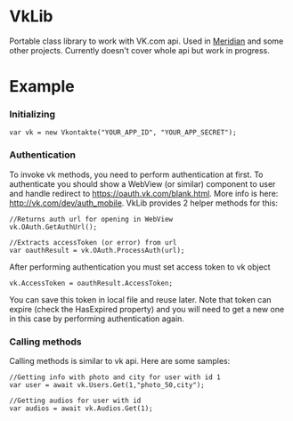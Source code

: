 # VkLib
Portable class library to work with VK.com api. Used in [Meridian](https://github.com/Stealth2012/meridian) and some other projects.
Currently doesn't cover whole api but work in progress.

# Example
### Initializing
```
var vk = new Vkontakte("YOUR_APP_ID", "YOUR_APP_SECRET");
```
### Authentication
To invoke vk methods, you need to perform authentication at first.
To authenticate you should show a WebView (or similar) component to user and handle redirect to https://oauth.vk.com/blank.html. More info is here: http://vk.com/dev/auth_mobile.
VkLib provides 2 helper methods for this:
```
//Returns auth url for opening in WebView
vk.OAuth.GetAuthUrl();
```
```
//Extracts accessToken (or error) from url
var oauthResult = vk.OAuth.ProcessAuth(url);
```
After performing authentication you must set access token to vk object
```
vk.AccessToken = oauthResult.AccessToken;
```
You can save this token in local file and reuse later. Note that token can expire (check the HasExpired property) and you will need to get a new one in this case by performing authentication again.
### Calling methods
Calling methods is similar to vk api. Here are some samples:
```
//Getting info with photo and city for user with id 1
var user = await vk.Users.Get(1,"photo_50,city");

//Getting audios for user with id
var audios = await vk.Audios.Get(1);
```
